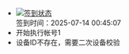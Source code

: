 - [![签到状态](https://github.com/womade/Cloud189-Actions/actions/workflows/main.yml/badge.svg?branch=main)](https://github.com/womade/Cloud189-Actions/actions/workflows/main.yml) <br> 签到时间：2025-07-14 00:45:07
- 开始执行帐号1
- 设备ID不存在，需要二次设备校验

